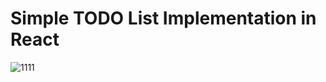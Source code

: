 # Simple TODO List Implementation in React
![1111](https://user-images.githubusercontent.com/90519548/141329714-3417cd2d-548e-4d32-9476-b4b2030468de.png)

